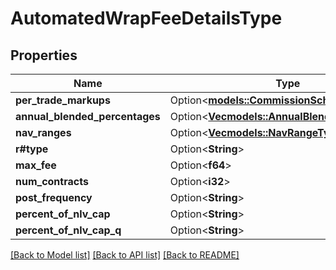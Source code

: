 # AutomatedWrapFeeDetailsType

## Properties

Name | Type | Description | Notes
------------ | ------------- | ------------- | -------------
**per_trade_markups** | Option<[**models::CommissionScheduleType**](CommissionScheduleType.md)> |  | [optional]
**annual_blended_percentages** | Option<[**Vec<models::AnnualBlendedPercentage>**](AnnualBlendedPercentage.md)> |  | [optional]
**nav_ranges** | Option<[**Vec<models::NavRangeType>**](NAVRangeType.md)> |  | [optional]
**r#type** | Option<**String**> |  | [optional]
**max_fee** | Option<**f64**> |  | [optional]
**num_contracts** | Option<**i32**> |  | [optional]
**post_frequency** | Option<**String**> |  | [optional]
**percent_of_nlv_cap** | Option<**String**> |  | [optional]
**percent_of_nlv_cap_q** | Option<**String**> |  | [optional]

[[Back to Model list]](../README.md#documentation-for-models) [[Back to API list]](../README.md#documentation-for-api-endpoints) [[Back to README]](../README.md)
